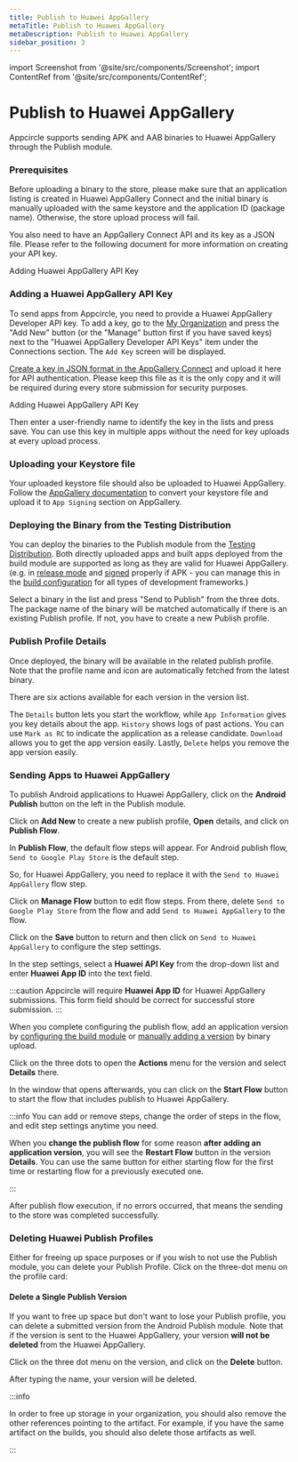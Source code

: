 ```yaml
---
title: Publish to Huawei AppGallery
metaTitle: Publish to Huawei AppGallery
metaDescription: Publish to Huawei AppGallery
sidebar_position: 3
---
```


import Screenshot from '@site/src/components/Screenshot';
import ContentRef from '@site/src/components/ContentRef';

# Publish to Huawei AppGallery

Appcircle supports sending APK and AAB binaries to Huawei AppGallery through the Publish module.

### Prerequisites

Before uploading a binary to the store, please make sure that an application listing is created in Huawei AppGallery Connect and the initial binary is manually uploaded with the same keystore and the application ID (package name). Otherwise, the store upload process will fail.

You also need to have an AppGallery Connect API and its key as a JSON file. Please refer to the following document for more information on creating your API key.

<ContentRef url="/account/my-organization/api-integrations/adding-huawei-api-key">
  Adding Huawei AppGallery API Key
</ContentRef>

### Adding a Huawei AppGallery API Key

To send apps from Appcircle, you need to provide a Huawei AppGallery Developer API key. To add a key, go to the [My Organization](https://docs.appcircle.io/account/my-organization) and press the "Add New" button (or the "Manage" button first if you have saved keys) next to the "Huawei AppGallery Developer API Keys" item under the Connections section. The `Add Key` screen will be displayed.

[Create a key in JSON format in the AppGallery Connect](https://developer.huawei.com/consumer/en/doc/development/AppGallery-connect-Guides/agcapi-getstarted-0000001111845114) and upload it here for API authentication. Please keep this file as it is the only copy and it will be required during every store submission for security purposes.

<ContentRef url="/account/my-organization/api-integrations/adding-huawei-api-key">
  Adding Huawei AppGallery API Key
</ContentRef>

Then enter a user-friendly name to identify the key in the lists and press save. You can use this key in multiple apps without the need for key uploads at every upload process.

<Screenshot url='https://cdn.appcircle.io/docs/assets/2821-HuaweiAppGallery-ApiKey.png' />

### Uploading your Keystore file

Your uploaded keystore file should also be uploaded to Huawei AppGallery. Follow the [AppGallery documentation](https://developer.huawei.com/consumer/en/doc/development/AppGallery-connect-Guides/agc-appsigning-newapp-0000001052418290#EN-US_TOPIC_0000001052418290__section1959661616436) to convert your keystore file and upload it to `App Signing` section on AppGallery.

<Screenshot url='https://cdn.appcircle.io/docs/assets/huawei-8signing.png' />

### Deploying the Binary from the Testing Distribution

You can deploy the binaries to the Publish module from the [Testing Distribution](https://docs.appcircle.io/distribute/create-or-select-a-distribution-profile). Both directly uploaded apps and built apps deployed from the build module are supported as long as they are valid for Huawei AppGallery. (e.g. in [release mode](https://docs.appcircle.io/build/building-android-applications/) and [signed](https://docs.appcircle.io/signing-identities/android-keystores) properly if APK - you can manage this in the [build configuration](https://docs.appcircle.io/build/build-profile-configuration.) for all types of development frameworks.)

Select a binary in the list and press "Send to Publish" from the three dots. The package name of the binary will be matched automatically if there is an existing Publish profile. If not, you have to create a new Publish profile.

<Screenshot url='https://cdn.appcircle.io/docs/assets/2821-distribution-publish-1.png' />

### Publish Profile Details

Once deployed, the binary will be available in the related publish profile. Note that the profile name and icon are automatically fetched from the latest binary.

There are six actions available for each version in the version list.

The `Details` button lets you start the workflow, while `App Information` gives you key details about the app.
`History` shows logs of past actions. You can use `Mark as RC` to indicate the application as a release candidate.
`Download` allows you to get the app version easily.
Lastly, `Delete` helps you remove the app version easily.

<Screenshot url='https://cdn.appcircle.io/docs/assets/2821-android-publish-actions.png' />

### Sending Apps to Huawei AppGallery

To publish Android applications to Huawei AppGallery, click on the **Android Publish** button on the left in the Publish module.

<Screenshot url='https://cdn.appcircle.io/docs/assets/publish-leftbar-android.png' />

Click on **Add New** to create a new publish profile, **Open** details, and click on **Publish Flow**.

<Screenshot url='https://cdn.appcircle.io/docs/assets/publish-android-flow.png' />

In **Publish Flow**, the default flow steps will appear. For Android publish flow, `Send to Google Play Store` is the default step.

So, for Huawei AppGallery, you need to replace it with the `Send to Huawei AppGallery` flow step.

<Screenshot url='https://cdn.appcircle.io/docs/assets/publish-flow-android-1.png' />

Click on **Manage Flow** button to edit flow steps. From there, delete `Send to Google Play Store` from the flow and add `Send to Huawei AppGallery` to the flow.

<Screenshot url='https://cdn.appcircle.io/docs/assets/publish-flow-android-huawei.png' />

Click on the **Save** button to return and then click on `Send to Huawei AppGallery` to configure the step settings.

In the step settings, select a **Huawei API Key** from the drop-down list and enter **Huawei App ID** into the text field.

<Screenshot url='https://cdn.appcircle.io/docs/assets/publish-huawei-workflow-detail.png' />

:::caution
Appcircle will require **Huawei App ID** for Huawei AppGallery submissions. This form field should be correct for successful store submission.
:::

When you complete configuring the publish flow, add an application version by [configuring the build module](/publish-module/#publish-profile) or [manually adding a version](/publish-module/#add-version) by binary upload.

Click on the three dots to open the **Actions** menu for the version and select **Details** there.

<Screenshot url='https://cdn.appcircle.io/docs/assets/publish-details-android-modal.png' />

In the window that opens afterwards, you can click on the **Start Flow** button to start the flow that includes publish to Huawei AppGallery.

<Screenshot url='https://cdn.appcircle.io/docs/assets/publish-send-to-huawei-app-gallery-start-flow.png' />

:::info
You can add or remove steps, change the order of steps in the flow, and edit step settings anytime you need.

When you **change the publish flow** for some reason **after adding an application version**, you will see the **Restart Flow** button in the version **Details**. You can use the same button for either starting flow for the first time or restarting flow for a previously executed one.

<Screenshot url='https://cdn.appcircle.io/docs/assets/publish-send-to-huawei-app-gallery-restart-flow.png' />
:::

After publish flow execution, if no errors occurred, that means the sending to the store was completed successfully.

<Screenshot url='https://cdn.appcircle.io/docs/assets/publish-send-huawei-success.png' />

### Deleting Huawei Publish Profiles

Either for freeing up space purposes or if you wish to not use the Publish module, you can delete your Publish Profile. Click on the three-dot menu on the profile card:

<Screenshot url='https://cdn.appcircle.io/docs/assets/publish-android-delete-profile.png' />

#### Delete a Single Publish Version

If you want to free up space but don't want to lose your Publish profile, you can delete a submitted version from the Android Publish module. Note that if the version is sent to the Huawei AppGallery, your version **will not be deleted** from the Huawei AppGallery.

Click on the three dot menu on the version, and click on the **Delete** button.

<Screenshot url='https://cdn.appcircle.io/docs/assets/publish-android-version-delete.png' />

After typing the name, your version will be deleted.

:::info

In order to free up storage in your organization, you should also remove the other references pointing to the artifact. For example, if you have the same artifact on the builds, you should also delete those artifacts as well.

:::
